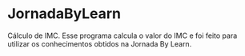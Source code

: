 # JornadaByLearn
Cálculo de IMC.
Esse programa calcula o valor do IMC e foi feito para utilizar os conhecimentos obtidos na Jornada By Learn.

